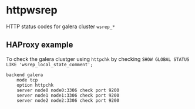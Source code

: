 # httpwsrep
HTTP status codes for galera cluster `wsrep_*`

## HAProxy example

To check the galera clustger using `httpchk` by checking `SHOW GLOBAL STATUS LIKE 'wsrep_local_state_comment';`

    backend galera
        mode tcp
        option httpchk
        server node0 node0:3306 check port 9200
        server node1 node1:3306 check port 9200
        server node2 node2:3306 check port 9200
